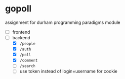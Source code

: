 # gopoll

assignment for durham programming paradigms module

 - [ ] frontend
 - [ ] backend
   - [x] `/people`
   - [x] `/auth`
   - [x] `/poll`
   - [x] `/comment`
   - [ ] `/search`
   - [ ] use token instead of login=username for cookie
